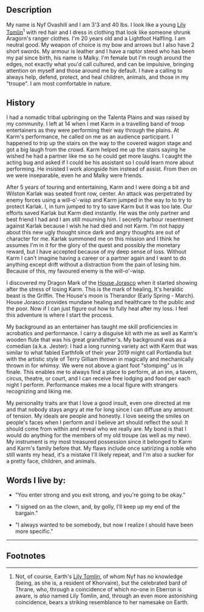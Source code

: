 ﻿## Description 

My name is Nyf Ovashill and I am 3'3 and 40 lbs. I look like a young 
[Lily Tomlin](#tomlin_footnote)<sup>1</sup> with red hair and I dress in clothing that look
like someone shrunk Aragorn's ranger clothes. I'm 20 years old and a Lightfoot
Halfling. I am neutral good. My weapon of choice is my bow and arrows but I
also have 2 short swords. My armour is leather and I have a raptor steed who
has been my pal since birth, his name is Malky. I'm female but I'm rough around
the edges, not exactly what you'd call cultured, and can be impulsive, bringing
attention on myself and those around me by default. I have a calling to always
help, defend, protect, and heal children, animals, and those in my "troupe". I
am most comfortable in nature.

## History

I had a nomadic tribal upbringing on the Talenta Plains and was raised by my
community. I left at 14 when I met Karm in a travelling band of troop
entertainers as they were performing their way through the plains. At Karm's
performance, he called on me as an audience participant. I happened to trip up
the stairs on the way to the covered wagon stage and got a big laugh from the
crowd. Karm helped me up the stairs saying he wished he had a partner like me
so he could get more laughs. I caught the acting bug and asked if I could be
his assistant so I could learn more about performing. He insisted I work
alongside him instead of assist. From then on we were inseparable, even he and
Malky were friends.


After 5 years of touring and entertaining, Karm and I were doing a bit and
Wilston Karlak was seated front row, center. An attack was perpetrated by enemy
forces using a will-o'-wisp and Karm jumped in the way to to try to protect
Karlak. I, in turn jumped to try to save Karm but it was too late. Our efforts
saved Karlak but Karm died instantly. He was the only partner and best friend I
had and I am still mourning him. I secretly harbour resentment against Karlak
because I wish he had died and not Karm. I'm not happy about this new ugly
thought since dark and angry thoughts are out of character for me. Karlak
summoned me on this mission and I think he assumes I'm in it for the glory of
the quest and possibly the monetary reward, but I have accepted because of my
deep sense of loss. Without Karm I can't imagine having a career or a partner
again and I want to do anything except drift without a distraction from the
pain of losing him. Because of this, my favoured enemy is the will-o'-wisp. 


I discovered my Dragon Mark of the 
[House Jorasco](https://eberron.fandom.com/wiki/House_Jorasco) 
when it started showing after
the stress of losing Karm. This is the mark of healing, It's heraldic beast is
the Griffin. The House's moon is Therandor (Early Spring - March). House
Jorasco provides mundane healing and healthcare to the public and the poor. Now
if I can just figure out how to fully heal after my loss. I feel this adventure
is where I start the process.


My background as an entertainer has taught me skill proficiencies in acrobatics
and performance. I carry a disguise kit with me as well as Karm's wooden flute
that was his great grandfather's. My background was as a comedian (a.k.a.
Jester): I had a long running variety act with Karm that was similar to what
fabled Earthfolk of their year 2019 might call Portlandia but with the artistic
style of Terry Gilliam thrown in magically and mechanically thrown in for
whimsy. We were not above a giant foot "stomping" us in finale. This enables me
to always find a place to perform, at an inn, a tavern, circus, theatre, or
court, and I can receive free lodging and food per each night I perform.
Performance makes me a local figure with strangers recognizing and liking me. 


My personality traits are that I love a good insult, even one directed at me
and that nobody stays angry at me for long since I can diffuse any amount of
tension. My ideals are people and honestly. I love seeing the smiles on
people's faces when I perform and I believe art should reflect the soul: It
should come from within and reveal who we really are. My bond is that I would
do anything for the members of my old troupe (as well as my new). My instrument
is my most treasured possession since it belonged to Karm and Karm's family
before that. My flaws include once satirizing a noble who still wants my
head, it's a mistake I'll likely repeat, and I'm also a sucker for a pretty
face, children, and animals. 


## Words I live by:

* "You enter strong and you exit strong, and you're going to be okay." 

* "I signed on as the clown, and, by golly, I'll keep up my end of the bargain."

* "I always wanted to be somebody, but now I realize I should have been more
specific."

---

<a name="tomlin_footnote"></a>

## Footnotes

---

1. Not, of course, Earth's 
[Lily Tomlin](https://en.wikipedia.org/wiki/Lily_Tomlin), of whom
Nyf has no knowledge (being, as she is, a resident of Khorvaire), but
the celebrated bard of Thrane, who, through a coincidence of which no-one in 
Eberron is aware, is _also_ named Lily Tomlin, and, through an even more 
astonishing coincidence, bears a striking resemblance to her namesake on
Earth. 

